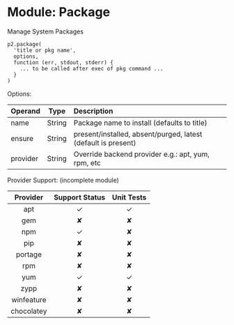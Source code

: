 # Module: Package

Manage System Packages

    p2.package(
      'title or pkg name',
      options,
      function (err, stdout, stderr) {
        ... to be called after exec of pkg command ...
      }
    )

Options:

| Operand    | Type    | Description                                                |
|:-----------|---------|:-----------------------------------------------------------|
| name       | String  | Package name to install (defaults to title) |
| ensure     | String  | present/installed, absent/purged, latest (default is present) |
| provider   | String  | Override backend provider e.g.: apt, yum, rpm, etc |

Provider Support:
(incomplete module)

| Provider   | Support Status | Unit Tests |
|:----------:|:--------------:|:----------:|
| apt        | &#x2713;       | &#x2713;   |
| gem        | &#x2718;       | &#x2718;   |
| npm        | &#x2713;       | &#x2718;   |
| pip        | &#x2718;       | &#x2718;   |
| portage    | &#x2718;       | &#x2718;   |
| rpm        | &#x2718;       | &#x2718;   |
| yum        | &#x2713;       | &#x2713;   |
| zypp       | &#x2718;       | &#x2718;   |
| winfeature | &#x2718;       | &#x2718;   |
| chocolatey | &#x2718;       | &#x2718;   |
